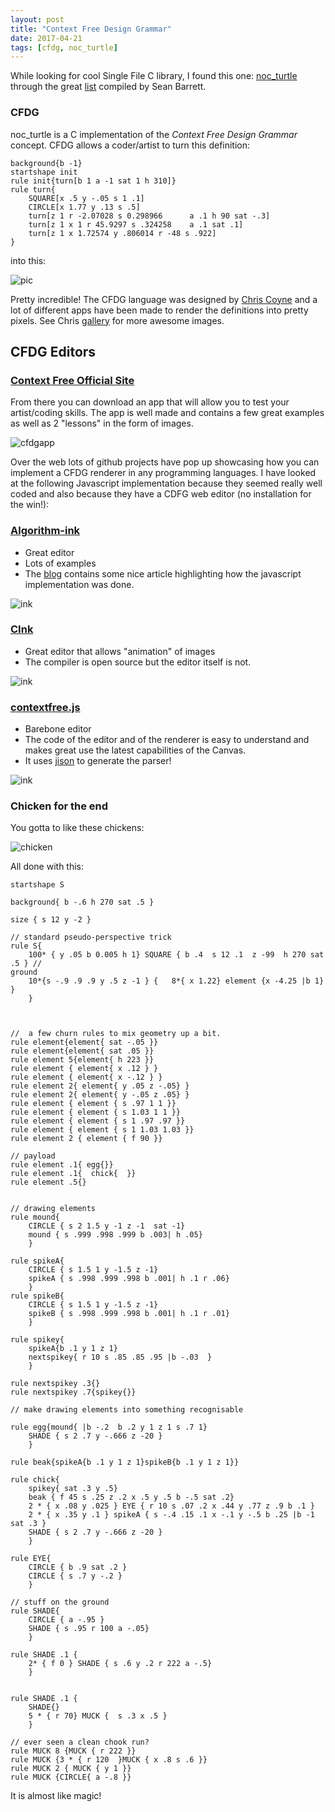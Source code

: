 ```yaml
---
layout: post
title: "Context Free Design Grammar"
date: 2017-04-21
tags: [cfdg, noc_turtle]
---
```


While looking for cool Single File C library, I found this one: [noc_turtle](https://github.com/guillaumechereau/noc) through the great [list](https://github.com/nothings/single_file_libs) compiled by Sean Barrett.

### CFDG
noc_turtle is a C implementation of the *Context Free Design Grammar* concept. CFDG allows a coder/artist to turn this definition:

```
background{b -1}
startshape init
rule init{turn[b 1 a -1 sat 1 h 310]}
rule turn{
    SQUARE[x .5 y -.05 s 1 .1]
    CIRCLE[x 1.77 y .13 s .5]
    turn[z 1 r -2.07028 s 0.298966      a .1 h 90 sat -.3]
    turn[z 1 x 1 r 45.9297 s .324258    a .1 sat .1]
    turn[z 1 x 1.72574 y .806014 r -48 s .922]
}
```

into this:

![pic](https://glyphic.s3.amazonaws.com/cfa/gallery/uploads/bd/5b/bd5ba50569346d524f758683cca3f999//full_1153.jpg?9)

Pretty incredible! The CFDG language was designed by [Chris Coyne](https://chriscoyne.com/) and a lot of different apps have been made to render the definitions into pretty pixels. See Chris [gallery](https://www.flickr.com/groups/cfdg/pool/) for more awesome images.

## CFDG Editors

### [Context Free Official Site](https://www.contextfreeart.org)

From there  you can download an app that will allow you to test your artist/coding skills. The app is well made and contains a few great examples as well as 2 "lessons" in the form of images.

![cfdgapp](../img/cfdg-app.gif)

Over the web lots of github projects have pop up showcasing how you can implement a CFDG renderer in any programming languages. I have looked at the following Javascript implementation because they seemed really well coded and also because they have a CDFG web editor (no installation for the win!):

### [Algorithm-ink](http://azarask.in/projects/algorithm-ink/#b32debe8)
- Great editor
- Lots of examples
- The [blog](http://www.azarask.in/blog/post/contextfreejs-algorithm-ink-making-art-with-javascript/) contains some nice article highlighting how the javascript implementation was done.

![ink](../img/algorithmik-ink.png)

### [CInk](http://cink.applegrew.com/art.html#)

- Great editor that allows "animation" of images
- The compiler is open source but the editor itself is not.

![ink](../img/cink.png)

### [contextfree.js](https://github.com/alpicola/contextfree.js)

- Barebone editor
- The code of the editor and of the renderer is easy to understand and makes great use the latest capabilities of the Canvas.
- It uses [jison](https://zaa.ch/jison/) to generate the parser! 

![ink](../img/contextfree.png)

### Chicken for the end

You gotta to like these chickens:

![chicken](https://glyphic.s3.amazonaws.com/cfa/gallery/uploads/a0/3e/a03ef079efb3bf8e7bae1b2c75bd020f//full_1913.jpg?1)

All done with this:

```
startshape S
 
background{ b -.6 h 270 sat .5 }
 
size { s 12 y -2 }
 
// standard pseudo-perspective trick
rule S{
    100* { y .05 b 0.005 h 1} SQUARE { b .4  s 12 .1  z -99  h 270 sat .5 } //
ground
    10*{s -.9 .9 .9 y .5 z -1 } {	8*{ x 1.22} element {x -4.25 |b 1} }
    }
 
 
 
//  a few churn rules to mix geometry up a bit.
rule element{element{ sat -.05 }}
rule element{element{ sat .05 }}
rule element 5{element{ h 223 }}
rule element { element{ x .12 } }
rule element { element{ x -.12 } }
rule element 2{ element{ y .05 z -.05} }
rule element 2{ element{ y -.05 z .05} }
rule element { element { s .97 1 1 }}
rule element { element { s 1.03 1 1 }}
rule element { element { s 1 .97 .97 }}
rule element { element { s 1 1.03 1.03 }}
rule element 2 { element { f 90 }}
 
// payload
rule element .1{ egg{}}
rule element .1{  chick{  }}
rule element .5{}
 
 
// drawing elements
rule mound{
    CIRCLE { s 2 1.5 y -1 z -1  sat -1}
    mound { s .999 .998 .999 b .003| h .05}
    }
 
rule spikeA{
    CIRCLE { s 1.5 1 y -1.5 z -1}
    spikeA { s .998 .999 .998 b .001| h .1 r .06}
    }
rule spikeB{
    CIRCLE { s 1.5 1 y -1.5 z -1}
    spikeB { s .998 .999 .998 b .001| h .1 r .01}
    }
 
rule spikey{
    spikeA{b .1 y 1 z 1}
    nextspikey{ r 10 s .85 .85 .95 |b -.03  }
    }
 
rule nextspikey .3{}
rule nextspikey .7{spikey{}}
 
// make drawing elements into something recognisable
 
rule egg{mound{ |b -.2  b .2 y 1 z 1 s .7 1}
    SHADE { s 2 .7 y -.666 z -20 }
    }
 
rule beak{spikeA{b .1 y 1 z 1}spikeB{b .1 y 1 z 1}}
 
rule chick{
    spikey{ sat .3 y .5}
    beak { f 45 s .25 z .2 x .5 y .5 b -.5 sat .2}
    2 * { x .08 y .025 } EYE { r 10 s .07 .2 x .44 y .77 z .9 b .1 }
    2 * { x .35 y .1 } spikeA { s -.4 .15 .1 x -.1 y -.5 b .25 |b -1 sat .3 }
    SHADE { s 2 .7 y -.666 z -20 }
    }
 
rule EYE{
    CIRCLE { b .9 sat .2 }
    CIRCLE { s .7 y -.2 }
    }
 
// stuff on the ground
rule SHADE{
    CIRCLE { a -.95 }
    SHADE { s .95 r 100 a -.05}
    }
 
rule SHADE .1 {
    2* { f 0 } SHADE { s .6 y .2 r 222 a -.5}
    }
 
 
rule SHADE .1 {
    SHADE{}
    5 * { r 70} MUCK {  s .3 x .5 }
    }
 
// ever seen a clean chook run?
rule MUCK 8 {MUCK { r 222 }}
rule MUCK {3 * { r 120  }MUCK { x .8 s .6 }}
rule MUCK 2 { MUCK { y 1 }}
rule MUCK {CIRCLE{ a -.8 }}
```

It is almost like magic!